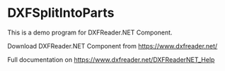 # DXFSplitIntoParts
This is a demo program for DXFReader.NET Component.

Download DXFReader.NET Component from https://www.dxfreader.net/

Full documentation on https://www.dxfreader.net/DXFReaderNET_Help
